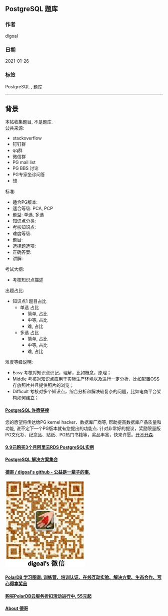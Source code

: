 ## PostgreSQL 题库  
  
### 作者  
digoal  
  
### 日期  
2021-01-26   
  
### 标签  
PostgreSQL , 题库   
  
----  
  
## 背景  
本帖收集题目, 不是题库.    
公共来源:   
- stackoverflow  
- 钉钉群  
- qq群  
- 微信群  
- PG mail list  
- PG BBS 讨论  
- PG专家坐诊问答  
- 想  
  
标准:  
- 适合PG版本:   
- 适合等级: PCA, PCP  
- 题型: 单选, 多选  
- 知识点分类:   
- 考核知识点:   
- 难度等级:   
- 题目:   
- 选择题选项:   
- 正确答案:   
- 讲解:   
   
  
考试大纲:  
- 考核知识点描述  
  
出题占比:   
- 知识点1 题目占比
    - 单选 占比
        - 简单, 占比
        - 中等, 占比
        - 难, 占比
    - 多选 占比
        - 简单, 占比
        - 中等, 占比
        - 难, 占比
  
难度等级说明:   
- Easy 考核对知识点识记，理解，比如概念，原理；
- Middle 考核对知识点应用于实际生产环境以及进行一定分析，比如配置OSS存放照片并且提供照片的浏览；
- Difficult 考核对多个知识点，综合分析和解决较复杂的问题，比如电商平台架构如何建立；
  
    
  
#### [PostgreSQL 许愿链接](https://github.com/digoal/blog/issues/76 "269ac3d1c492e938c0191101c7238216")
您的愿望将传达给PG kernel hacker、数据库厂商等, 帮助提高数据库产品质量和功能, 说不定下一个PG版本就有您提出的功能点. 针对非常好的提议，奖励限量版PG文化衫、纪念品、贴纸、PG热门书籍等，奖品丰富，快来许愿。[开不开森](https://github.com/digoal/blog/issues/76 "269ac3d1c492e938c0191101c7238216").  
  
  
#### [9.9元购买3个月阿里云RDS PostgreSQL实例](https://www.aliyun.com/database/postgresqlactivity "57258f76c37864c6e6d23383d05714ea")
  
  
#### [PostgreSQL 解决方案集合](https://yq.aliyun.com/topic/118 "40cff096e9ed7122c512b35d8561d9c8")
  
  
#### [德哥 / digoal's github - 公益是一辈子的事.](https://github.com/digoal/blog/blob/master/README.md "22709685feb7cab07d30f30387f0a9ae")
  
  
![digoal's wechat](../pic/digoal_weixin.jpg "f7ad92eeba24523fd47a6e1a0e691b59")
  
  
#### [PolarDB 学习图谱: 训练营、培训认证、在线互动实验、解决方案、生态合作、写心得拿奖品](https://www.aliyun.com/database/openpolardb/activity "8642f60e04ed0c814bf9cb9677976bd4")
  
  
#### [购买PolarDB云服务折扣活动进行中, 55元起](https://www.aliyun.com/activity/new/polardb-yunparter?userCode=bsb3t4al "e0495c413bedacabb75ff1e880be465a")
  
  
#### [About 德哥](https://github.com/digoal/blog/blob/master/me/readme.md "a37735981e7704886ffd590565582dd0")
  
